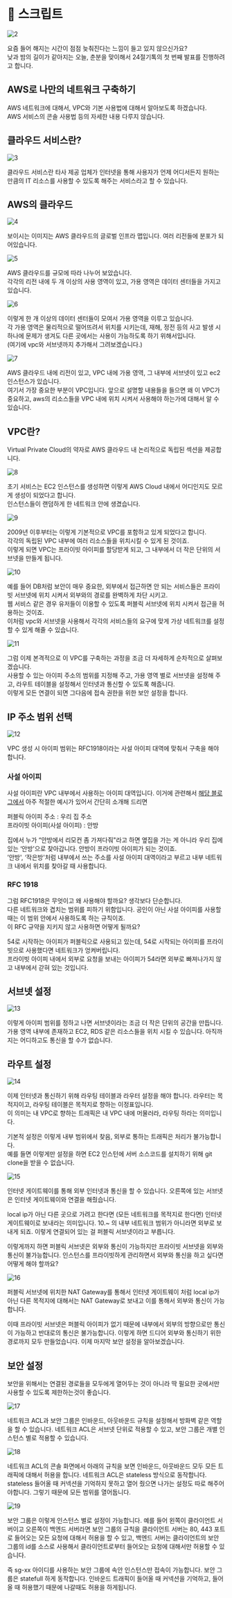 # 📄 스크립트

![2](https://github.com/24Seasons/talk/blob/main/contents/210321-danny/images/02.png?raw=true)

요즘 들어 해지는 시간이 점점 늦춰진다는 느낌이 들고 있지 않으신가요? <br> 낮과 밤의 길이가 같아지는 오늘, 춘분을 맞이해서 24절기톡의 첫 번째 발표를 진행하려고 합니다.

## AWS로 나만의 네트워크 구축하기

AWS 네트워크에 대해서, VPC와 기본 사용법에 대해서 알아보도록 하겠습니다. <br>AWS 서비스의 콘솔 사용법 등의 자세한 내용 다루지 않습니다.

## 클라우드 서비스란?

![3](https://github.com/24Seasons/talk/blob/main/contents/210321-danny/images/03.png?raw=true)

클라우드 서비스란 타사 제공 업체가 인터넷을 통해 사용자가 언제 어디서든지 원하는 만큼의 IT 리소스를 사용할 수 있도록 해주는 서비스라고 할 수 있습니다.

## AWS의 클라우드

![4](https://github.com/24Seasons/talk/blob/main/contents/210321-danny/images/04.png?raw=true)

보이시는 이미지는 AWS 클라우드의 글로벌 인프라 맵입니다. 여러 리전들에 분포가 되어있습니다.

![5](https://github.com/24Seasons/talk/blob/main/contents/210321-danny/images/05.png?raw=true)

AWS 클라우드를 규모에 따라 나누어 보았습니다. <br>각각의 리전 내에 두 개 이상의 사용 영역이 있고, 가용 영역은 데이터 센터들을 가지고 있습니다.

![6](https://github.com/24Seasons/talk/blob/main/contents/210321-danny/images/06.png?raw=true)

이렇게 한 개 이상의 데이터 센터들이 모여서 가용 영역을 이루고 있습니다.<br>
각 가용 영역은 물리적으로 떨어뜨려서 위치를 시키는데, 재해, 정전 등의 사고 발생 시 하나에 문제가 생겨도 다른 곳에서는 사용이 가능하도록 하기 위해서입니다.<br>
(여기에 vpc와 서브넷까지 추가해서 그려보겠습니다.)

![7](https://github.com/24Seasons/talk/blob/main/contents/210321-danny/images/07.png?raw=true)

AWS 클라우드 내에 리전이 있고, VPC 내에 가용 영역, 그 내부에 서브넷이 있고 ec2 인스턴스가 있습니다.<br>
여기서 가장 중요한 부분이 VPC입니다. 앞으로 설명할 내용들을 들으면 왜 이 VPC가 중요하고, aws의 리소스들을 VPC 내에 위치 시켜서 사용해야 하는가에 대해서 알 수 있습니다.

## VPC란?

Virtual Private Cloud의 약자로 AWS 클라우드 내 논리적으로 독립된 섹션을 제공합니다.

![8](https://github.com/24Seasons/talk/blob/main/contents/210321-danny/images/08.png?raw=true)

초기 서비스는 EC2 인스턴스를 생성하면 이렇게 AWS Cloud 내에서 어디인지도 모르게 생성이 되었다고 합니다.<br>
인스턴스들이 랜덤하게 한 네트워크 안에 생겼습니다.

![9](https://github.com/24Seasons/talk/blob/main/contents/210321-danny/images/09.png?raw=true)

2009년 이후부터는 이렇게 기본적으로 VPC를 포함하고 있게 되었다고 합니다.<br>
각각의 독립된 VPC 내부에 여러 리소스들을 위치시킬 수 있게 된 것이죠. <br>
이렇게 되면 VPC는 프라이빗 아이피를 할당받게 되고, 그 내부에서 더 작은 단위의 서브넷을 만들게 됩니다.

![10](https://github.com/24Seasons/talk/blob/main/contents/210321-danny/images/10.png?raw=true)

예를 들어 DB처럼 보안이 매우 중요한, 외부에서 접근하면 안 되는 서비스들은 프라이빗 서브넷에 위치 시켜서 외부와의 경로를 완벽하게 차단 시키고.<br>
웹 서비스 같은 경우 유저들이 이용할 수 있도록 퍼블릭 서브넷에 위치 시켜서 접근을 허용하는 것이죠.<br>
이처럼 vpc와 서브넷을 사용해서 각각의 서비스들의 요구에 맞게 가상 네트워크를 설정할 수 있게 해줄 수 있습니다.

![11](https://github.com/24Seasons/talk/blob/main/contents/210321-danny/images/11.png?raw=true)

그럼 이제 본격적으로 이 VPC를 구축하는 과정을 조금 더 자세하게 순차적으로 살펴보겠습니다.<br>
사용할 수 있는 아이피 주소의 범위를 지정해 주고, 가용 영역 별로 서브넷을 설정해 주고, 라우트 테이블을 설정해서 인터넷과 통신할 수 있도록 해줍니다. <br>
이렇게 모든 연결이 되면 그다음에 접속 권한을 위한 보안 설정을 합니다.

## IP 주소 범위 선택

![12](https://github.com/24Seasons/talk/blob/main/contents/210321-danny/images/12.png?raw=true)

VPC 생성 시 아이피 범위는 RFC1918이라는 사설 아이피 대역에 맞춰서 구축을 해야 합니다.

### 사설 아이피

사설 아이피란 VPC 내부에서 사용하는 아이피 대역입니다.
이거에 관련해서 [해당 블로그에서](https://medium.com/harrythegreat/aws-%EA%B0%80%EC%9E%A5%EC%89%BD%EA%B2%8C-vpc-%EA%B0%9C%EB%85%90%EC%9E%A1%EA%B8%B0-71eef95a7098) 아주 적절한 예시가 있어서 간단히 소개해 드리면

퍼블릭 아이피 주소 : 우리 집 주소<br>
프라이빗 아이피(사설 아이피) : 안방

집에서 누가 “안방에서 리모컨 좀 가져다줘"라고 하면 옆집을 가는 게 아니라 우리 집에 있는 ‘안방'으로 찾아갑니다. 안방이 프라이빗 아이피가 되는 것이죠.<br>
’안방', ‘작은방'처럼 내부에서 쓰는 주소를 사설 아이피 대역이라고 부르고 내부 네트워크 내에서 위치를 찾아갈 때 사용합니다.

### RFC 1918

그럼 RFC1918은 무엇이고 왜 사용해야 할까요? 생각보다 단순합니다.<br>
다른 네트워크와 겹치는 범위를 피하기 위함입니다. 공인이 아닌 사설 아이피를 사용할 때는 이 범위 안에서 사용하도록 하는 규칙이죠.<br>
이 RFC 규약을 지키지 않고 사용하면 어떻게 될까요?<br>

54로 시작하는 아이피가 퍼블릭으로 사용되고 있는데, 54로 시작되는 아이피를 프라이빗으로 사용했다면 네트워크가 엉켜버립니다.<br>
프라이빗 아이피 내에서 외부로 요청을 보내는 아이피가 54라면 외부로 빠져나가지 않고 내부에서 갇혀 있는 것입니다.

## 서브넷 설정

![13](https://github.com/24Seasons/talk/blob/main/contents/210321-danny/images/13.png?raw=true)

이렇게 아이피 범위를 정하고 나면 서브넷이라는 조금 더 작은 단위의 공간을 만듭니다. 가용 영역 내부에 존재하고 EC2, RDS 같은 리소스들을 위치 시킬 수 있습니다. 아직까지는 어디하고도 통신을 할 수가 없습니다.

## 라우트 설정

![14](https://github.com/24Seasons/talk/blob/main/contents/210321-danny/images/14.png?raw=true)

이제 인터넷과 통신하기 위해 라우팅 테이블과 라우터 설정을 해야 합니다. 라우터는 목적지이고, 라우팅 테이블은 목적지로 향하는 이정표입니다.<br>
이 의미는 내 VPC로 향하는 트래픽은 내 VPC 내에 머물러라, 라우팅 하라는 의미입니다.

기본적 설정은 이렇게 내부 범위에서 찾음, 외부로 통하는 트래픽은 처리가 불가능합니다.<br>
예를 들면 이렇게만 설정을 하면 EC2 인스턴에 서버 소스코드를 설치하기 위해 git clone을 받을 수 없습니다.

![15](https://github.com/24Seasons/talk/blob/main/contents/210321-danny/images/15.png?raw=true)

인터넷 게이트웨이를 통해 외부 인터넷과 통신을 할 수 있습니다. 오른쪽에 있는 서브넷은 인터넷 게이트웨이와 연결을 해줬습니다.

local ip가 아닌 다른 곳으로 가려고 한다면 (모든 네트워크를 목적지로 한다면) 인터넷 게이트웨이로 보내라는 의미입니다.
10.~ 의 내부 네트워크 범위가 아니라면 외부로 보내게 되죠. 이렇게 연결되어 있는 걸 퍼블릭 서브넷이라고 부릅니다.

이렇게까지 하면 퍼블릭 서브넷은 외부와 통신이 가능하지만 프라이빗 서브넷을 외부와 통신이 불가능합니다.
인스턴스를 프라이빗하게 관리하면서 외부와 통신을 하고 싶다면 어떻게 해야 할까요?

![16](https://github.com/24Seasons/talk/blob/main/contents/210321-danny/images/16.png?raw=true)

퍼블릭 서브넷에 위치한 NAT Gateway를 통해서 인터넷 게이트웨이 처럼 local ip가 아닌 다른 목적지에 대해서는 NAT Gateway로 보내고 이를 통해서 외부와 통신이 가능합니다.

이때 프라이빗 서브넷은 퍼블릭 아이피가 없기 때문에 내부에서 외부의 방향으로만 통신이 가능하고 반대로의 통신은 불가능합니다.
이렇게 하면 드디어 외부와 통신하기 위한 경로까지 모두 만들었습니다. 이제 마지막 보안 설정을 알아보겠습니다.

## 보안 설정

보안을 위해서는 연결된 경로들을 모두에게 열어두는 것이 아니라 딱 필요한 곳에서만 사용할 수 있도록 제한하는것이 좋습니다.

![17](https://github.com/24Seasons/talk/blob/main/contents/210321-danny/images/17.png?raw=true)

네트워크 ACL과 보안 그룹은 인바운드, 아웃바운드 규칙을 설정해서 방화벽 같은 역할을 할 수 있습니다.
네트워크 ACL은 서브넷 단위로 적용할 수 있고, 보안 그룹은 개별 인스턴스 별로 적용할 수 있습니다.

![18](https://github.com/24Seasons/talk/blob/main/contents/210321-danny/images/18.png?raw=true)

네트워크 ACL의 콘솔 화면에서 아래의 규칙을 보면 인바운드, 아웃바운드 모두 모든 트래픽에 대해서 허용을 합니다.
네트워크 ACL은 stateless 방식으로 동작합니다.
stateless 들어올 때 커넥션을 기억하지 못하고 열어 줬으면 나가는 설정도 따로 해주어야합니다. 그렇기 때문에 모든 범위를 열어둡니다.

![19](https://github.com/24Seasons/talk/blob/main/contents/210321-danny/images/19.png?raw=true)

보안 그룹은 이렇게 인스턴스 별로 설정이 가능합니다.
예를 들어 왼쪽이 클라이언트 서버이고 오른쪽이 백엔드 서버라면 보안 그룹의 규칙을 클라이언트 서버는 80, 443 포트로 들어오는 모든 요청에 대해서 허용을 할 수 있고,
백엔드 서버는 클라이언트의 보안 그룹의 id를 소스로 사용해서 클라이언트로부터 들어오는 요청에 대해서만 허용할 수 있습니다.

즉 sg-xx 아이디를 사용하는 보안 그룹에 속안 인스턴스만 접속이 가능합니다.
보안 그룹은 statefull 하게 동작합니다.
인바운드 트래픽이 들어올 때 커넥션을 기억하고, 들어올 때 허용했기 때문에 나갈때도 허용을 하게됩니다.
